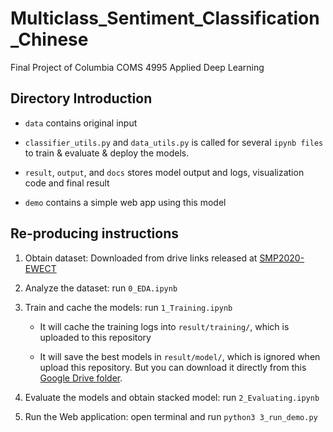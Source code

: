 # Multiclass_Sentiment_Classification_Chinese
Final Project of Columbia COMS 4995 Applied Deep Learning

## Directory Introduction

- `data` contains original input

- `classifier_utils.py` and `data_utils.py` is called for several `ipynb files` to train & evaluate & deploy the models.

- `result`, `output`, and `docs` stores model output and logs, visualization code and final result

- `demo` contains a simple web app using this model

## Re-producing instructions

1. Obtain dataset: Downloaded from drive links released at [SMP2020-EWECT](`https://smp2020ewect.github.io/`)

1. Analyze the dataset: run `0_EDA.ipynb`

1. Train and cache the models: run `1_Training.ipynb`

    - It will cache the training logs into `result/training/`, which is uploaded to this repository

    - It will save the best models in `result/model/`, which is ignored when upload this repository. But you can download it directly from this [Google Drive folder](https://drive.google.com/drive/folders/1impSyTM0-kXY9bRby7BUYV2kqbnwnlEB?usp=share_link).

1. Evaluate the models and obtain stacked model: run `2_Evaluating.ipynb`

1. Run the Web application: open terminal and run `python3 3_run_demo.py`